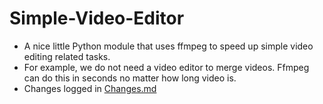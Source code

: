 # Simple-Video-Editor

- A nice little Python module that uses ffmpeg to speed up simple video editing related tasks. 
- For example, we do not need a video editor to merge videos. Ffmpeg can do this in seconds no matter how long video is.
- Changes logged in [Changes.md](./Changes.md)